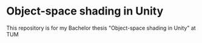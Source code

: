 # Object-space shading in Unity

This repository is for my Bachelor thesis &#34;Object-space shading in Unity&#34; at TUM